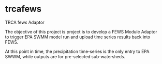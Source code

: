 # trcafews
TRCA fews Adaptor


The objective of this project is project is to develop a FEWS Module Adaptor to trigger EPA SWMM model run and upload time series results back into FEWS.

At this point in time, the precipitation time-series is the only entry to EPA SWWM, while outputs are for pre-selected sub-watersheds.

